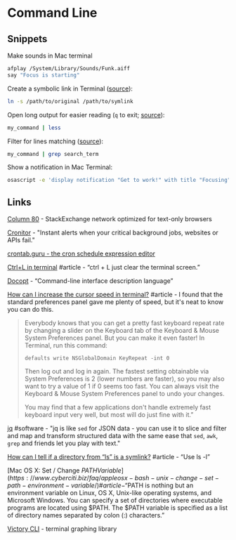 # Command Line

## Snippets

Make sounds in Mac terminal

```bash
afplay /System/Library/Sounds/Funk.aiff
say "Focus is starting"
```

Create a symbolic link in Terminal \([source](https://apple.stackexchange.com/a/115647/50815)\):

```bash
ln -s /path/to/original /path/to/symlink
```

Open long output for easier reading \(`q` to exit; [source](https://superuser.com/a/1159908/102414)\):

```bash
my_command | less
```

Filter for lines matching \([source](https://stackoverflow.com/a/9074384/937377)\):

```bash
my_command | grep search_term
```

Show a notification in Mac Terminal:

```bash
osascript -e 'display notification "Get to work!" with title "Focusing"'
```

## Links

[Column 80](https://stackapps.com/questions/542/column-80-plain-text-optimised-stack-exchange) - StackExchange network optimized for text-only browsers

[Cronitor](https://cronitor.io/index) - "Instant alerts when your critical background jobs, websites or APIs fail."

[crontab.guru - the cron schedule expression editor](https://crontab.guru/)

[Ctrl+L in terminal](https://askubuntu.com/questions/434240/ctrll-in-terminal) \#article - “ctrl + L just clear the terminal screen.”

[Docopt](http://docopt.org/) - “Command-line interface description language”

[How can I increase the cursor speed in terminal?](https://stackoverflow.com/a/4490124/937377) \#article - I found that the standard preferences panel gave me plenty of speed, but it's neat to know you can do this.

> Everybody knows that you can get a pretty fast keyboard repeat rate by changing a slider on the Keyboard tab of the Keyboard & Mouse System Preferences panel. But you can make it even faster! In Terminal, run this command:
>
> `defaults write NSGlobalDomain KeyRepeat -int 0`
>
> Then log out and log in again. The fastest setting obtainable via System Preferences is 2 \(lower numbers are faster\), so you may also want to try a value of 1 if 0 seems too fast. You can always visit the Keyboard & Mouse System Preferences panel to undo your changes.
>
> You may find that a few applications don't handle extremely fast keyboard input very well, but most will do just fine with it.”

[jq](https://stedolan.github.io/jq/) \#software - "jq is like `sed` for JSON data - you can use it to slice and filter and map and transform structured data with the same ease that `sed`, `awk`, `grep` and friends let you play with text."

[How can I tell if a directory from “ls” is a symlink?](https://stackoverflow.com/a/15103946/937377) \#article - “Use ls -l”

[Mac OS X: Set / Change $PATH Variable](https://www.cyberciti.biz/faq/appleosx-bash-unix-change-set-path-environment-variable/) \#article - “$PATH is nothing but an environment variable on Linux, OS X, Unix-like operating systems, and Microsoft Windows. You can specify a set of directories where executable programs are located using $PATH. The $PATH variable is specified as a list of directory names separated by colon \(:\) characters.”

[Victory CLI](https://formidable.com/blog/2016/08/29/terminal-charts-with-victory-cli/) - terminal graphing library



